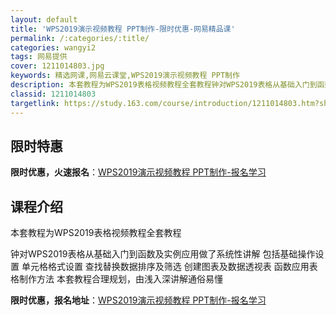 ```yaml
---
layout: default
title: 'WPS2019演示视频教程 PPT制作-限时优惠-网易精品课'
permalink: /:categories/:title/
categories: wangyi2
tags: 网易提供
cover: 1211014803.jpg
keywords: 精选网课,网易云课堂,WPS2019演示视频教程 PPT制作
description: 本套教程为WPS2019表格视频教程全套教程钟对WPS2019表格从基础入门到函数及实例应用做了系统性讲解包括基础操作设
classid: 1211014803
targetlink: https://study.163.com/course/introduction/1211014803.htm?share=1&shareId=1025206652&utm_campaign=share&utm_medium=iphoneShare&utm_source=&utm_u=1025206652
---
```


## 限时特惠

**限时优惠，火速报名**：[WPS2019演示视频教程 PPT制作-报名学习](https://study.163.com/course/introduction/1211014803.htm?share=1&shareId=1025206652&utm_campaign=share&utm_medium=iphoneShare&utm_source=&utm_u=1025206652)

## 课程介绍

本套教程为WPS2019表格视频教程全套教程

钟对WPS2019表格从基础入门到函数及实例应用做了系统性讲解 包括基础操作设置 单元格格式设置 查找替换数据排序及筛选 创建图表及数据透视表 函数应用表格制作方法 本套教程合理规划，由浅入深讲解通俗易懂

**限时优惠，报名地址**：[WPS2019演示视频教程 PPT制作-报名学习](https://study.163.com/course/introduction/1211014803.htm?share=1&shareId=1025206652&utm_campaign=share&utm_medium=iphoneShare&utm_source=&utm_u=1025206652)

